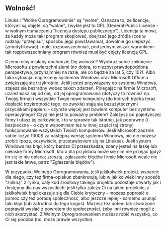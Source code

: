 ﻿



<h2>Wolność!</h2>

Linuks i "Wolne Oprogramowanie" są "wolne". Oznacza to, że licencje,
którymi są objęte, są "wolne", zwykle jest to GPL (General Public
License - w wolnym tłumaczeniu "licencja dostępu publicznego"). Licencja
ta mówi, że każdy może taki program skopiować, obejrzeć jego źródła
(coś w rodzaju "przepisu", sposobu jego powstawania), dowolnie go ulepszyć
(zmodyfikować) i dalej rozpowszechniać, pod jednym wszak warunkiem:
tak rozpowszechniany program również musi być objęty licencją GPL.

Czemu niby miałaby obchodzić Cię wolność? Wyobraź sobie zniknięcie
Microsoftu z powierzchni ziemi (no dobra, to niezbyt prawdopodobna
perspektywa, przynajmniej na razie, ale co będzie za lat 5, czy 10?).
Albo taka sytuacja: nagle ceny systemów Windows oraz Microsoft Office'a
zwiększają się trzykrotnie. Jeśli jesteś przywiązany do systemu Windows,
stajesz się bezradny wobec takich zdarzeń. Polegając na firmie Microsoft,
uzależniasz się od niej, od jej oprogramowania (dotyczy to również np.
Twojej firmy) i wszystkie Twoje nowe komputery (do których trzeba teraz
dopłacić trzykrotność tego, co zwykle) stają się bezużytecznymi przyciskami
papieru - czymże więcej jest bowiem komputer bez systemu operacyjnego? Czyż
nie jest to poważny problem? Zależysz od pojedynczej firmy i ufasz jej
całkowicie, i to w sprawie tak istotnej, jak poprawne (i bezpieczne - o czym
wspominam też w innej części tej strony) funkcjonowanie wszystkich Twoich
komputerów. Jeśli Microsoft zacznie sobie liczyć 1000$ za następną wersję
systemu Windows, nic nie możesz zrobić (poza, oczywiście, przestawieniem
się na Linuksa). Jeśli system Windows ma błąd, który bardzo Ci przeszkadza, zdany
jesteś na łaskę lub niełaskę firmy Microsoft, która dla przykładu może się
nim nie przejąć (gdyż im się to nie opłaca; zresztą, zgłaszanie błędów
firmie Microsoft wcale nie jest takie łatwe, patrz "Zgłaszanie błędów").

W przypadku Wolnego Oprogramowania, jeśli jakikolwiek projekt, wsparcie
dla niego, czy też firma-opiekun zbankrutują, lub w jakikolwiek inny
sposób "znikną" z rynku, cały kod źródłowy takiego projektu pozostaje
otwarty jak i dostępny dla nas wszystkich; jeśli tylko zależy Ci na takim
projekcie, a jakikolwiek błąd okazuje się dla Ciebie krytyczny - możesz
poprosić o pomoc czy też poradę społeczność, albo jeszcze lepiej - samemu
usunąć taki błąd (lub zatrudnić do tego kogoś). Możesz też potem tak
stworzone poprawki wysłać z powrotem do społeczności, żeby inni również
mogli z nich skorzystać. Z Wolnym Oprogramowaniem możesz robić wszystko,
co Ci się podoba (no, może prawie wszystko).




